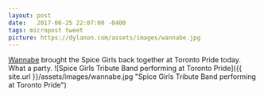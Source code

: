 ```yaml
---
layout: post
date:   2017-06-25 22:07:00 -0400
tags: micropost tweet
picture: https://dylanon.com/assets/images/wannabe.jpg
---
```


[Wannabe](http://www.blogto.com/music/2017/02/spice-girls-wannabe-toronto/) brought the Spice Girls back together at Toronto Pride today. What a party.
![Spice Girls Tribute Band performing at Toronto Pride]({{ site.url }}/assets/images/wannabe.jpg "Spice Girls Tribute Band performing at Toronto Pride")